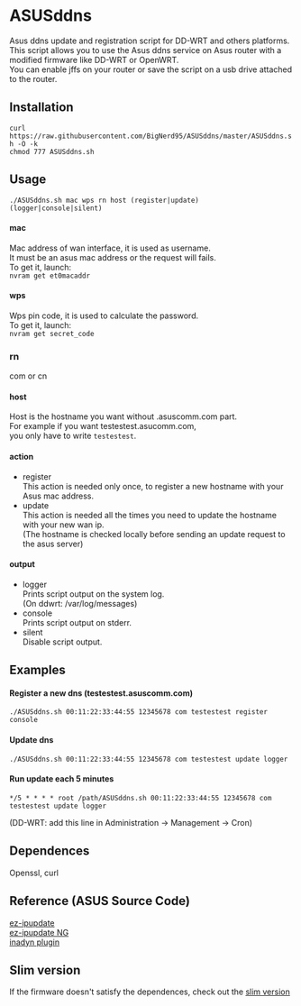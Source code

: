 # ASUSddns
Asus ddns update and registration script for DD-WRT and others platforms.  
This script allows you to use the Asus ddns service on Asus router with a modified firmware like DD-WRT or OpenWRT.  
You can enable jffs on your router or save the script on a usb drive attached to the router.  

## Installation

`curl https://raw.githubusercontent.com/BigNerd95/ASUSddns/master/ASUSddns.sh -O -k`  
`chmod 777 ASUSddns.sh`  

## Usage
`./ASUSddns.sh mac wps rn host (register|update) (logger|console|silent)`  

#### mac
Mac address of wan interface, it is used as username.  
It must be an asus mac address or the request will fails.  
To get it, launch:  
`nvram get et0macaddr`  

#### wps
Wps pin code, it is used to calculate the password.  
To get it, launch:  
`nvram get secret_code`  

### rn
com or cn

#### host
Host is the hostname you want without .asuscomm.com part.  
For example if you want testestest.asucomm.com,  
you only have to write `testestest`.  

#### action
- register  
  This action is needed only once, to register a new hostname with your Asus mac address.
- update  
  This action is needed all the times you need to update the hostname with your new wan ip.  
  (The hostname is checked locally before sending an update request to the asus server)

#### output
- logger  
  Prints script output on the system log.  
  (On ddwrt: /var/log/messages)  
- console  
  Prints script output on stderr.  
- silent  
  Disable script output.  

## Examples
#### Register a new dns (testestest.asuscomm.com)
`./ASUSddns.sh 00:11:22:33:44:55 12345678 com testestest register console`

#### Update dns
`./ASUSddns.sh 00:11:22:33:44:55 12345678 com testestest update logger`

#### Run update each 5 minutes
`*/5 * * * * root /path/ASUSddns.sh 00:11:22:33:44:55 12345678 com testestest update logger`

(DD-WRT: add this line in Administration -> Management -> Cron)

## Dependences
Openssl, curl

## Reference (ASUS Source Code) 
[ez-ipupdate](https://github.com/RMerl/asuswrt-merlin/blob/master/release/src/router/ez-ipupdate/asus_ddns.c)  
[ez-ipupdate NG](https://github.com/RMerl/asuswrt-merlin.ng/blob/master/release/src/router/ez-ipupdate/asus_ddns.c)  
[inadyn plugin](https://github.com/RMerl/asuswrt-merlin.ng/blob/master/release/src/router/inadyn/plugins/asuscomm.c)

## Slim version
If the firmware doesn't satisfy the dependences, check out the [slim version](https://github.com/BigNerd95/ASUSddns/tree/master/slim)  
